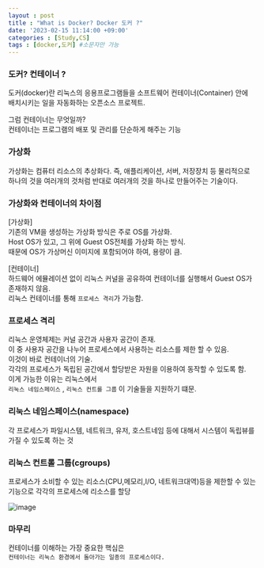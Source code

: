 ```yaml
---
layout : post
title : "What is Docker? Docker 도커 ?" 
date: '2023-02-15 11:14:00 +09:00'
categories : [Study,CS]
tags : [docker,도커] #소문자만 가능
---
```



### 도커? 컨테이너 ?
도커(docker)란 리눅스의 응용프로그램들을 소프트웨어 컨테이너(Container) 안에  
배치시키는 일을 자동화하는 오픈소스 프로젝트.

그럼 컨테이너는 무엇일까?  
컨테이너는 프로그램의 배포 및 관리를 단순하게 해주는 기능  

### 가상화 

가상화는 컴퓨터 리소스의 추상화다.
즉, 애플리케이션, 서버, 저장장치 등 물리적으로 하나의 것을 여러개의 것처럼 반대로 여러개의 것을 하나로 만들어주는 기술이다.

### 가상화와 컨테이너의 차이점

[가상화]    
기존의 VM을 생성하는 가상화 방식은 주로 OS를 가상화.  
Host OS가 있고, 그 위에 Guest OS전체를 가상화 하는 방식.  
때문에 OS가 가상머신 이미지에 포함되어야 하여, 용량이 큼.

[컨테이너]  
하드웨어 에뮬레이션 없이 리눅스 커널을 공유하여 컨테이너를 실행해서 Guest OS가 존재하지 않음.  
리눅스 컨테이너를 통해 `프로세스 격리`가 가능함.


### 프로세스 격리  
리눅스 운영체제는 커널 공간과 사용자 공간이 존재.  
이 중 사용자 공간을 나누어 프로세스에서 사용하는 리소스를 제한 할 수 있음.  
이것이 바로 컨테이너의 기술.  
각각의 프로세스가 독립된 공간에서 할당받은 자원을 이용하여 동작할 수 있도록 함.  
이게 가능한 이유는 리눅스에서  
`리눅스 네임스페이스` , `리눅스 컨트롤 그룹` 이 기술들을 지원하기 떄문.  

### 리눅스 네임스페이스(namespace)
각 프로세스가 파일시스템, 네트워크, 유저, 호스트네임 등에 대해서 시스템이 독립뷰를 가질 수 있도록 하는 것

### 리눅스 컨트롤 그룹(cgroups)
프로세스가 소비할 수 있는 리소스(CPU,메모리,I/O, 네트워크대역)등을 제한할 수 있는 기능으로 각각의 프로세스에 리소스를 할당  


![image](https://user-images.githubusercontent.com/71093890/218909972-7d1bfcb3-ae4e-4dbd-a699-5a6cf488c2c0.png)


### 마무리
컨테이너를 이해하는 가장 중요한 핵심은  
`컨테이너는 리눅스 환경에서 돌아가는 일종의 프로세스이다.`
